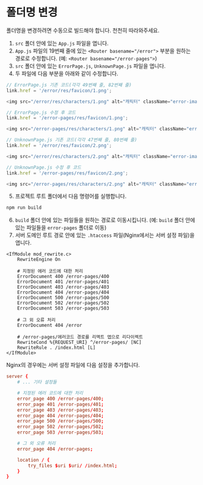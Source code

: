 # 폴더명 변경
폴더명을 변경하려면 수동으로 빌드해야 합니다. 천천히 따라와주세요.

1. `src` 폴더 안에 있는 `App.js` 파일을 엽니다.
2. `App.js` 파일의 19번째 줄에 있는 `<Router basename="/error">` 부분을 원하는 경로로 수정합니다. (예: `<Router basename="/error-pages">`)
3. `src` 폴더 안에 있는 `ErrorPage.js`, `UnknownPage.js` 파일을 엽니다.
4. 두 파일에 다음 부분을 아래와 같이 수정합니다.
```js
// ErrorPage.js 기존 코드(각각 49번째 줄, 82번째 줄)
link.href = '/error/res/favicon/1.png';

<img src="/error/res/characters/1.png" alt="캐릭터" className="error-image" />

// ErrorPage.js 수정 후 코드
link.href = '/error-pages/res/favicon/1.png';

<img src="/error-pages/res/characters/1.png" alt="캐릭터" className="error-image" />

// UnknownPage.js 기존 코드(각각 47번째 줄, 80번째 줄)
link.href = '/error/res/favicon/2.png';

<img src="/error/res/characters/2.png" alt="캐릭터" className="error-image" />

// UnknownPage.js 수정 후 코드
link.href = '/error-pages/res/favicon/2.png';

<img src="/error-pages/res/characters/2.png" alt="캐릭터" className="error-image" />
```

5. 프로젝트 루트 폴더에서 다음 명령어를 실행합니다.
```bash
npm run build
```
6. `build` 폴더 안에 있는 파일들을 원하는 경로로 이동시킵니다. (예: `build` 폴더 안에 있는 파일들을 `error-pages` 폴더로 이동)
7. 서버 도메인 루트 경로 안에 있는 `.htaccess` 파일(Nginx에서는 서버 설정 파일)을 엽니다.
```htaccess
<IfModule mod_rewrite.c>
    RewriteEngine On

    # 지정된 에러 코드에 대한 처리
    ErrorDocument 400 /error-pages/400
    ErrorDocument 401 /error-pages/401
    ErrorDocument 403 /error-pages/403
    ErrorDocument 404 /error-pages/404
    ErrorDocument 500 /error-pages/500
    ErrorDocument 502 /error-pages/502
    ErrorDocument 503 /error-pages/503

    # 그 외 오류 처리
    ErrorDocument 404 /error

    # /error-pages/에러코드 경로를 리액트 앱으로 리다이렉트
    RewriteCond %{REQUEST_URI} ^/error-pages/ [NC]
    RewriteRule . /index.html [L]
</IfModule>
```

Nginx의 경우에는 서버 설정 파일에 다음 설정을 추가합니다.

```conf
server {
    # ... 기타 설정들

    # 지정된 에러 코드에 대한 처리
    error_page 400 /error-pages/400;
    error_page 401 /error-pages/401;
    error_page 403 /error-pages/403;
    error_page 404 /error-pages/404;
    error_page 500 /error-pages/500;
    error_page 502 /error-pages/502;
    error_page 503 /error-pages/503;

    # 그 외 오류 처리
    error_page 404 /error-pages;

    location / {
        try_files $uri $uri/ /index.html;
    }
}
```